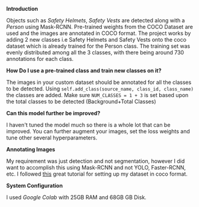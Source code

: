 **Introduction**

Objects such as *Safety Helmets*, *Safety Vests* are detected along with a *Person* using Mask-RCNN. Pre-trained weights from the COCO Dataset are used and the images are annotated in COCO format.
The project works by adding 2 new classes i.e Safety Helmets and Safety Vests onto the coco dataset which is already trained for the Person class.
The training set was evenly distributed among all the 3 classes, with there being around 730 annotations for each class.

**How Do I use a pre-trained class and train new classes on it?**

The images in your custom dataset should be annotated for all the classes to be detected. Using ```self.add_class(source_name, class_id, class_name)``` the classes are added. Make sure ```NUM_CLASSES = 1 + 3``` is set based upon the total classes to be detected (Background+Total Classes)

**Can this model further be improved?**

I haven't tuned the model much so there is a whole lot that can be improved. You can further augment your images, set the loss weights and tune other several hyperparameters.

**Annotating Images**

My requirement was just detection and not segmentation, however I did want to accomplish this using Mask-RCNN and not YOLO, Faster-RCNN, etc. I followed [this](https://www.dlology.com/blog/how-to-create-custom-coco-data-set-for-instance-segmentation/) great tutorial for setting up my dataset in coco format.

**System Configuration**

I used *Google Colab* with 25GB RAM and 68GB GB Disk.
